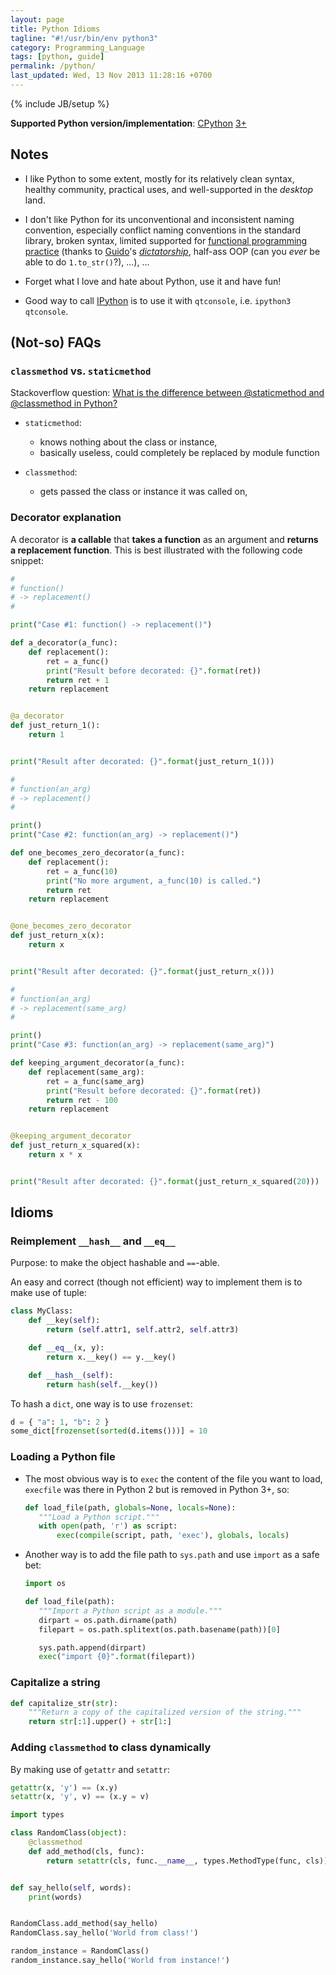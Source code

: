 ```yaml
---
layout: page
title: Python Idioms
tagline: "#!/usr/bin/env python3"
category: Programming_Language
tags: [python, guide]
permalink: /python/
last_updated: Wed, 13 Nov 2013 11:28:16 +0700
---
```

{% include JB/setup %}

**Supported Python version/implementation**:
[CPython](http://en.wikipedia.org/wiki/Cpython)
[3+](http://en.wikipedia.org/wiki/Py3k#Version_3.0)

## Notes

* I like Python to some extent, mostly for its relatively clean syntax, healthy community, practical uses, and well-supported in the *desktop* land.

* I don't like Python for its unconventional and inconsistent naming convention, especially conflict naming conventions in the standard library, broken syntax, limited supported for [functional programming practice](http://stackoverflow.com/questions/1017621/why-isnt-python-very-good-for-functional-programming) (thanks to [Guido](http://www.artima.com/weblogs/viewpost.jsp?thread=98196)'s [*dictatorship*](http://en.wikipedia.org/wiki/Benevolent_Dictator_For_Life), half-ass OOP (can you *ever* be able to do `1.to_str()`?), ...), ...

* Forget what I love and hate about Python, use it and have fun!

* Good way to call [IPython](http://ipython.org/) is to use it with `qtconsole`, i.e. `ipython3 qtconsole`.

## (Not-so) FAQs

### `classmethod` vs. `staticmethod`

Stackoverflow question:
[What is the difference between @staticmethod and @classmethod in Python?](http://stackoverflow.com/questions/136097/what-is-the-difference-between-staticmethod-and-classmethod-in-python)

* `staticmethod`:
  - knows nothing about the class or instance,
  - basically useless, could completely be replaced by module function

* `classmethod`:
  - gets passed the class or instance it was called on,

### Decorator explanation

A decorator is **a callable** that **takes a function** as an argument and
**returns a replacement function**.  This is best illustrated with the
following code snippet:

```python
#
# function()
# -> replacement()
#

print("Case #1: function() -> replacement()")

def a_decorator(a_func):
    def replacement():
        ret = a_func()
        print("Result before decorated: {}".format(ret))
        return ret + 1
    return replacement


@a_decorator
def just_return_1():
    return 1


print("Result after decorated: {}".format(just_return_1()))

#
# function(an_arg)
# -> replacement()
#

print()
print("Case #2: function(an_arg) -> replacement()")

def one_becomes_zero_decorator(a_func):
    def replacement():
        ret = a_func(10)
        print("No more argument, a_func(10) is called.")
        return ret
    return replacement


@one_becomes_zero_decorator
def just_return_x(x):
    return x


print("Result after decorated: {}".format(just_return_x()))

#
# function(an_arg)
# -> replacement(same_arg)
#

print()
print("Case #3: function(an_arg) -> replacement(same_arg)")

def keeping_argument_decorator(a_func):
    def replacement(same_arg):
        ret = a_func(same_arg)
        print("Result before decorated: {}".format(ret))
        return ret - 100
    return replacement


@keeping_argument_decorator
def just_return_x_squared(x):
    return x * x


print("Result after decorated: {}".format(just_return_x_squared(20)))
```

## Idioms

### Reimplement `__hash__` and `__eq__`

Purpose: to make the object hashable and `==`-able.

An easy and correct (though not efficient) way to implement them is to make use of tuple:

```python
class MyClass:
    def __key(self):
        return (self.attr1, self.attr2, self.attr3)

    def __eq__(x, y):
        return x.__key() == y.__key()

    def __hash__(self):
        return hash(self.__key())
```

To hash a `dict`, one way is to use `frozenset`:

```python
d = { "a": 1, "b": 2 }
some_dict[frozenset(sorted(d.items()))] = 10
```

### Loading a Python file

* The most obvious way is to `exec` the content of the file you want to load,
  `execfile` was there in Python 2 but is removed in Python 3+, so:

  ```python
  def load_file(path, globals=None, locals=None):
     """Load a Python script."""
     with open(path, 'r') as script:
         exec(compile(script, path, 'exec'), globals, locals)
  ```

* Another way is to add the file path to `sys.path` and use `import` as a safe
  bet:

  ```python
  import os

  def load_file(path):
     """Import a Python script as a module."""
     dirpart = os.path.dirname(path)
     filepart = os.path.splitext(os.path.basename(path))[0]

     sys.path.append(dirpart)
     exec("import {0}".format(filepart))
  ```

### Capitalize a string

```python
def capitalize_str(str):
    """Return a copy of the capitalized version of the string."""
    return str[:1].upper() + str[1:]
```

### Adding `classmethod` to class dynamically

By making use of `getattr` and `setattr`:

```python
getattr(x, 'y') == (x.y)
setattr(x, 'y', v) == (x.y = v)
```

```python
import types

class RandomClass(object):
    @classmethod
    def add_method(cls, func):
        return setattr(cls, func.__name__, types.MethodType(func, cls))


def say_hello(self, words):
    print(words)


RandomClass.add_method(say_hello)
RandomClass.say_hello('World from class!')

random_instance = RandomClass()
random_instance.say_hello('World from instance!')
```

